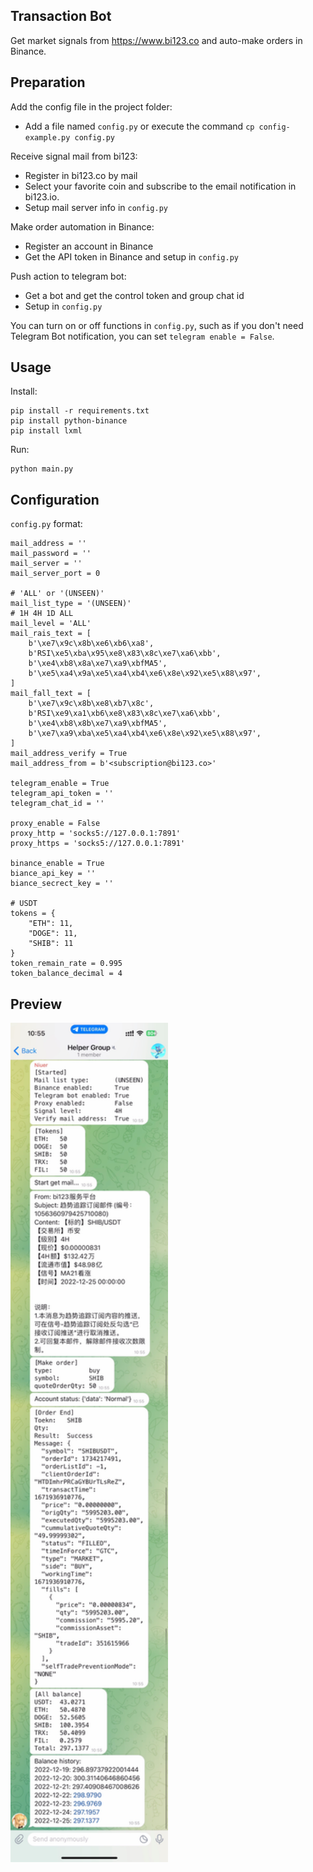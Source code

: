 ## Transaction Bot

Get market signals from https://www.bi123.co and auto-make orders in Binance.

## Preparation

Add the config file in the project folder:

- Add a file named `config.py` or execute the command `cp config-example.py config.py`

Receive signal mail from bi123:

- Register in bi123.co by mail
- Select your favorite coin and subscribe to the email notification in bi123.io.
- Setup mail server info in `config.py`

Make order automation in Binance:

- Register an account in Binance
- Get the API token in Binance and setup in `config.py`

Push action to telegram bot:

- Get a bot and get the control token and group chat id
- Setup in `config.py`

You can turn on or off functions in `config.py`, such as if you don't need Telegram Bot notification, you can set `telegram enable = False`.

## Usage

Install:

```
pip install -r requirements.txt
pip install python-binance
pip install lxml
```

Run:

```
python main.py
```

## Configuration

`config.py` format:

```
mail_address = ''
mail_password = ''
mail_server = ''
mail_server_port = 0

# 'ALL' or '(UNSEEN)'
mail_list_type = '(UNSEEN)'
# 1H 4H 1D ALL
mail_level = 'ALL'
mail_rais_text = [
    b'\xe7\x9c\x8b\xe6\xb6\xa8',
    b'RSI\xe5\xba\x95\xe8\x83\x8c\xe7\xa6\xbb',
    b'\xe4\xb8\x8a\xe7\xa9\xbfMA5',
    b'\xe5\xa4\x9a\xe5\xa4\xb4\xe6\x8e\x92\xe5\x88\x97',
]
mail_fall_text = [
    b'\xe7\x9c\x8b\xe8\xb7\x8c',
    b'RSI\xe9\xa1\xb6\xe8\x83\x8c\xe7\xa6\xbb',
    b'\xe4\xb8\x8b\xe7\xa9\xbfMA5',
    b'\xe7\xa9\xba\xe5\xa4\xb4\xe6\x8e\x92\xe5\x88\x97',
]
mail_address_verify = True
mail_address_from = b'<subscription@bi123.co>'

telegram_enable = True
telegram_api_token = ''
telegram_chat_id = ''

proxy_enable = False
proxy_http = 'socks5://127.0.0.1:7891'
proxy_https = 'socks5://127.0.0.1:7891'

binance_enable = True
biance_api_key = ''
biance_secrect_key = ''

# USDT
tokens = {
    "ETH": 11,
    "DOGE": 11,
    "SHIB": 11
}
token_remain_rate = 0.995
token_balance_decimal = 4
```

## Preview

<img src="./README.jpg" width="50%">
